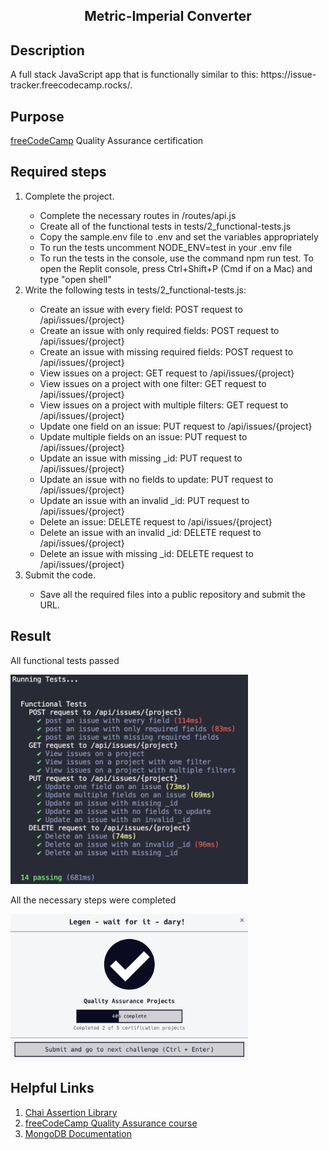 <section>
<h1 align="center">Metric-Imperial Converter</h1>
<h2>Description</h2>
<p>A full stack JavaScript app that is functionally similar to this: https://issue-tracker.freecodecamp.rocks/.</p>
<h2>Purpose</h2>
  <p><a href="https://www.freecodecamp.org">freeCodeCamp</a> Quality Assurance certification</p>
<h2>Required steps</h2>
  <ol>
    <li>Complete the project.</li>
      <ul>
        <li>Complete the necessary routes in /routes/api.js</li>
        <li>Create all of the functional tests in tests/2_functional-tests.js</li>
        <li>Copy the sample.env file to .env and set the variables appropriately</li>
        <li>To run the tests uncomment NODE_ENV=test in your .env file</li>
        <li>To run the tests in the console, use the command npm run test. To open the Replit console, press Ctrl+Shift+P (Cmd if on a Mac) and type "open shell"</li>
      </ul>
    <li>Write the following tests in tests/2_functional-tests.js:</li>
      <ul>
        <li>Create an issue with every field: POST request to /api/issues/{project}</li>
        <li>Create an issue with only required fields: POST request to /api/issues/{project}</li>
        <li>Create an issue with missing required fields: POST request to /api/issues/{project}</li>
        <li>View issues on a project: GET request to /api/issues/{project}</li>
        <li>View issues on a project with one filter: GET request to /api/issues/{project}</li>
        <li>View issues on a project with multiple filters: GET request to /api/issues/{project}</li>
        <li>Update one field on an issue: PUT request to /api/issues/{project}</li>
        <li>Update multiple fields on an issue: PUT request to /api/issues/{project}</li>
        <li>Update an issue with missing _id: PUT request to /api/issues/{project}</li>
        <li>Update an issue with no fields to update: PUT request to /api/issues/{project}</li>
        <li>Update an issue with an invalid _id: PUT request to /api/issues/{project}</li>
        <li>Delete an issue: DELETE request to /api/issues/{project}</li>
        <li>Delete an issue with an invalid _id: DELETE request to /api/issues/{project}</li>
        <li>Delete an issue with missing _id: DELETE request to /api/issues/{project}</li>
      </ul>
    <li>Submit the code.</li>
      <ul>
        <li>Save all the required files into a public repository and submit the URL.</li>
      </ul>
  </ol>
<h2>Result</h2>
<div>
  <p>All functional tests passed</p>
  <img src='./Result screenshots/Tests.png' width='380'>
</div>
<div>
  <p>All the necessary steps were completed</p>
    <img src='./Result screenshots/Task-completed.png' width='380'>
</div>
<h2>Helpful Links</h2>
<ol>
  <li><a href="https://www.chaijs.com">Chai Assertion Library</a>
  <li><a href="https://www.freecodecamp.org/learn/quality-assurance/">freeCodeCamp Quality Assurance course</a>
  <li><a href="https://www.mongodb.com/docs/">MongoDB Documentation</a>
</ol>
 </section>
